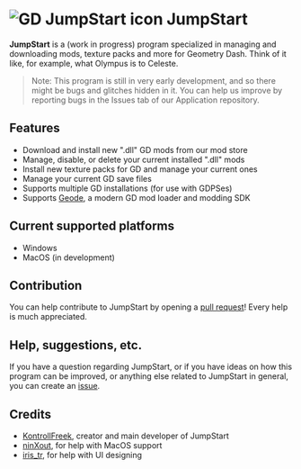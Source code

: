 # ![GD JumpStart icon](https://github.com/GD-JumpStart.png?size=40) JumpStart
**JumpStart** is a (work in progress) program specialized in managing and downloading mods, texture packs and more for Geometry Dash. Think of it like, for example, what Olympus is to Celeste.
> Note: This program is still in very early development, and so there might be bugs and glitches hidden in it. You can help us improve by reporting bugs in the Issues tab of our Application repository. 
## Features
- Download and install new ".dll" GD mods from our mod store
- Manage, disable, or delete your current installed ".dll" mods
- Install new texture packs for GD and manage your current ones
- Manage your current GD save files
- Supports multiple GD installations (for use with GDPSes)
- Supports [Geode](https://github.com/geode-sdk/geode), a modern GD mod loader and modding SDK
## Current supported platforms
- Windows
- MacOS (in development)
## Contribution
You can help contribute to JumpStart by opening a [pull request](https://github.com/GD-JumpStart/Application/pulls)! Every help is much appreciated.
## Help, suggestions, etc.
If you have a question regarding JumpStart, or if you have ideas on how this program can be improved, or anything else related to JumpStart in general, you can create an [issue](https://github.com/GD-JumpStart/Application/issues).
## Credits
- [KontrollFreek](https://twitter.com/KontrollF), creator and main developer of JumpStart
- [ninXout](https://github.com/ninXout), for help with MacOS support
- [iris_tr](https://twitter.com/1vbbbbb_uwu), for help with UI designing
